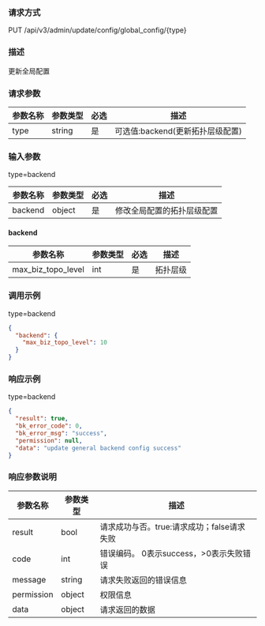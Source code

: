 ### 请求方式

PUT /api/v3/admin/update/config/global_config/{type}

### 描述

更新全局配置

### 请求参数

| 参数名称 | 参数类型   | 必选 | 描述                    |
|------|--------|----|-----------------------|
| type | string | 是  | 可选值:backend(更新拓扑层级配置) |

### 输入参数
type=backend

| 参数名称            | 参数类型              | 必选 | 描述                 |
|-----------------|-------------------|----|--------------------|
| backend         | object            | 是  | 修改全局配置的拓扑层级配置      |

#### backend

| 参数名称               | 参数类型 | 必选 | 描述   |
|--------------------|------|----|------|
| max_biz_topo_level | int  | 是  | 拓扑层级 |

### 调用示例
type=backend
```json
{
  "backend": {
    "max_biz_topo_level": 10
  }
}
```

### 响应示例
type=backend
```json
{
  "result": true,
  "bk_error_code": 0,
  "bk_error_msg": "success",
  "permission": null,
  "data": "update general backend config success"
}
```

### 响应参数说明

| 参数名称       | 参数类型   | 描述                         |
|------------|--------|----------------------------|
| result     | bool   | 请求成功与否。true:请求成功；false请求失败 |
| code       | int    | 错误编码。 0表示success，>0表示失败错误  |
| message    | string | 请求失败返回的错误信息                |
| permission | object | 权限信息                       |
| data       | object | 请求返回的数据                    |
